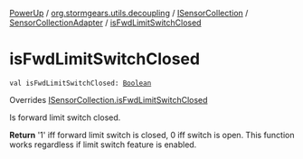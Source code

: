 [PowerUp](../../../index.md) / [org.stormgears.utils.decoupling](../../index.md) / [ISensorCollection](../index.md) / [SensorCollectionAdapter](index.md) / [isFwdLimitSwitchClosed](./is-fwd-limit-switch-closed.md)

# isFwdLimitSwitchClosed

`val isFwdLimitSwitchClosed: `[`Boolean`](https://kotlinlang.org/api/latest/jvm/stdlib/kotlin/-boolean/index.html)

Overrides [ISensorCollection.isFwdLimitSwitchClosed](../is-fwd-limit-switch-closed.md)

Is forward limit switch closed.

**Return**
'1' iff forward limit switch is closed, 0 iff switch is open. This function works
regardless if limit switch feature is enabled.

